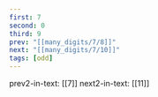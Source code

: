 ```yaml
---
first: 7
second: 0
third: 9
prev: "[[many_digits/7/8]]"
next: "[[many_digits/7/10]]"
tags: [odd]
---
```

prev2-in-text: [[7]]
next2-in-text: [[11]]
